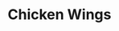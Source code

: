 ---
title: "Chicken Wings"
description: "Plain, Breaded or Boneless. Prepared juicy & crispy."
price_s: "12"
price_l: "22"
price_lg: "30"
weight: "1"
---